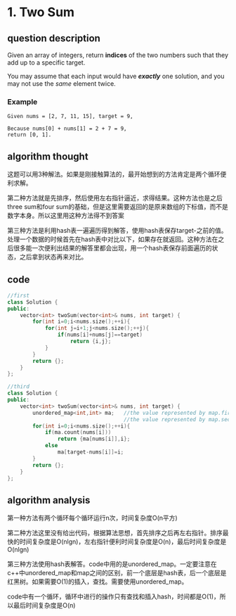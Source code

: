# 1. Two Sum

## question description

Given an array of integers, return **indices** of the two numbers such that they add up to a specific target.

You may assume that each input would have _**exactly**_ one solution, and you may not use the _same_ element twice.

### Example

```text
Given nums = [2, 7, 11, 15], target = 9,

Because nums[0] + nums[1] = 2 + 7 = 9,
return [0, 1].
```

## algorithm thought

这题可以用3种解法。如果是刚接触算法的，最开始想到的方法肯定是两个循环便利求解。

第二种方法就是先排序，然后使用左右指针逼近，求得结果。这种方法也是之后three sum和four sum的基础，但是这里需要返回的是原来数组的下标值，而不是数字本身。所以这里用这种方法得不到答案

第三种方法是利用hash表一遍遍历得到解答，使用hash表保存target-之前的值。处理一个数据的时候首先在hash表中对比以下，如果存在就返回。这种方法在之后很多能一次便利出结果的解答里都会出现，用一个hash表保存前面遍历的状态，之后拿到状态再来对比。

## code

```cpp
//first
class Solution {
public:
    vector<int> twoSum(vector<int>& nums, int target) {
        for(int i=0;i<nums.size();++i){
            for(int j=i+1;j<nums.size();++j){
                if(nums[i]+nums[j]==target)
                    return {i,j};
            }
        }
        return {};
    }
};

//third
class Solution {
public:
    vector<int> twoSum(vector<int>& nums, int target) {
        unordered_map<int,int> ma;   //the value represented by map.first is target-nums[i]
                                     //the value represented by map.second is index
        for(int i=0;i<nums.size();++i){
            if(ma.count(nums[i]))
                return {ma[nums[i]],i};
            else
                ma[target-nums[i]]=i;
        }
        return {};
    }
};


```

## algorithm analysis

第一种方法有两个循环每个循环运行n次，时间复杂度O\(n平方\)

第二种方法这里没有给出代码，根据算法思想，首先排序之后再左右指针。排序最快的时间复杂度是O\(nlgn\)，左右指针便利时间复杂度是O\(n\)，最后时间复杂度是O\(nlgn\)

第三种方法使用hash表解答。code中用的是unordered\_map。一定要注意在c++中unordered\_map和map之间的区别，前一个底层是hash表，后一个底层是红黑树。如果需要O\(1\)的插入，查找。需要使用unordered\_map。

code中有一个循环，循环中进行的操作只有查找和插入hash，时间都是O\(1\)，所以最后时间复杂度是O\(n\)

